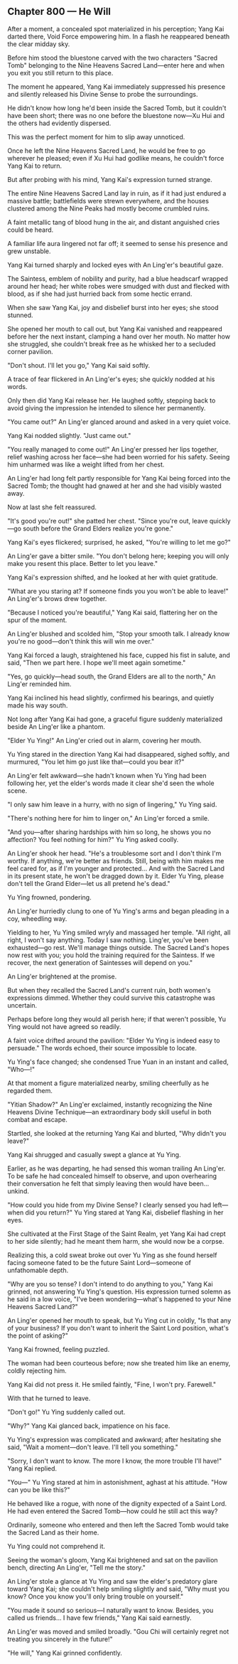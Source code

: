 ## Chapter 800 — He Will

After a moment, a concealed spot materialized in his perception; Yang Kai darted there, Void Force empowering him. In a flash he reappeared beneath the clear midday sky.

Before him stood the bluestone carved with the two characters "Sacred Tomb" belonging to the Nine Heavens Sacred Land—enter here and when you exit you still return to this place.

The moment he appeared, Yang Kai immediately suppressed his presence and silently released his Divine Sense to probe the surroundings.

He didn't know how long he'd been inside the Sacred Tomb, but it couldn't have been short; there was no one before the bluestone now—Xu Hui and the others had evidently dispersed.

This was the perfect moment for him to slip away unnoticed.

Once he left the Nine Heavens Sacred Land, he would be free to go wherever he pleased; even if Xu Hui had godlike means, he couldn't force Yang Kai to return.

But after probing with his mind, Yang Kai's expression turned strange.

The entire Nine Heavens Sacred Land lay in ruin, as if it had just endured a massive battle; battlefields were strewn everywhere, and the houses clustered among the Nine Peaks had mostly become crumbled ruins.

A faint metallic tang of blood hung in the air, and distant anguished cries could be heard.

A familiar life aura lingered not far off; it seemed to sense his presence and grew unstable.

Yang Kai turned sharply and locked eyes with An Ling'er's beautiful gaze.

The Saintess, emblem of nobility and purity, had a blue headscarf wrapped around her head; her white robes were smudged with dust and flecked with blood, as if she had just hurried back from some hectic errand.

When she saw Yang Kai, joy and disbelief burst into her eyes; she stood stunned.

She opened her mouth to call out, but Yang Kai vanished and reappeared before her the next instant, clamping a hand over her mouth. No matter how she struggled, she couldn't break free as he whisked her to a secluded corner pavilion.

"Don't shout. I'll let you go," Yang Kai said softly.

A trace of fear flickered in An Ling'er's eyes; she quickly nodded at his words.

Only then did Yang Kai release her. He laughed softly, stepping back to avoid giving the impression he intended to silence her permanently.

"You came out?" An Ling'er glanced around and asked in a very quiet voice.

Yang Kai nodded slightly. "Just came out."

"You really managed to come out!" An Ling'er pressed her lips together, relief washing across her face—she had been worried for his safety. Seeing him unharmed was like a weight lifted from her chest.

An Ling'er had long felt partly responsible for Yang Kai being forced into the Sacred Tomb; the thought had gnawed at her and she had visibly wasted away.

Now at last she felt reassured.

"It's good you're out!" she patted her chest. "Since you're out, leave quickly—go south before the Grand Elders realize you're gone."

Yang Kai's eyes flickered; surprised, he asked, "You're willing to let me go?"

An Ling'er gave a bitter smile. "You don't belong here; keeping you will only make you resent this place. Better to let you leave."

Yang Kai's expression shifted, and he looked at her with quiet gratitude.

"What are you staring at? If someone finds you you won't be able to leave!" An Ling'er's brows drew together.

"Because I noticed you're beautiful," Yang Kai said, flattering her on the spur of the moment.

An Ling'er blushed and scolded him, "Stop your smooth talk. I already know you're no good—don't think this will win me over."

Yang Kai forced a laugh, straightened his face, cupped his fist in salute, and said, "Then we part here. I hope we'll meet again sometime."

"Yes, go quickly—head south, the Grand Elders are all to the north," An Ling'er reminded him.

Yang Kai inclined his head slightly, confirmed his bearings, and quietly made his way south.

Not long after Yang Kai had gone, a graceful figure suddenly materialized beside An Ling'er like a phantom.

"Elder Yu Ying!" An Ling'er cried out in alarm, covering her mouth.

Yu Ying stared in the direction Yang Kai had disappeared, sighed softly, and murmured, "You let him go just like that—could you bear it?"

An Ling'er felt awkward—she hadn't known when Yu Ying had been following her, yet the elder's words made it clear she'd seen the whole scene.

"I only saw him leave in a hurry, with no sign of lingering," Yu Ying said.

"There's nothing here for him to linger on," An Ling'er forced a smile.

"And you—after sharing hardships with him so long, he shows you no affection? You feel nothing for him?" Yu Ying asked coolly.

An Ling'er shook her head. "He's a troublesome sort and I don't think I'm worthy. If anything, we're better as friends. Still, being with him makes me feel cared for, as if I'm younger and protected... And with the Sacred Land in its present state, he won't be dragged down by it. Elder Yu Ying, please don't tell the Grand Elder—let us all pretend he's dead."

Yu Ying frowned, pondering.

An Ling'er hurriedly clung to one of Yu Ying's arms and began pleading in a coy, wheedling way.

Yielding to her, Yu Ying smiled wryly and massaged her temple. "All right, all right, I won't say anything. Today I saw nothing. Ling'er, you've been exhausted—go rest. We'll manage things outside. The Sacred Land's hopes now rest with you; you hold the training required for the Saintess. If we recover, the next generation of Saintesses will depend on you."

An Ling'er brightened at the promise.

But when they recalled the Sacred Land's current ruin, both women's expressions dimmed. Whether they could survive this catastrophe was uncertain.

Perhaps before long they would all perish here; if that weren't possible, Yu Ying would not have agreed so readily.

A faint voice drifted around the pavilion: "Elder Yu Ying is indeed easy to persuade." The words echoed, their source impossible to locate.

Yu Ying's face changed; she condensed True Yuan in an instant and called, "Who—!"

At that moment a figure materialized nearby, smiling cheerfully as he regarded them.

"Yitian Shadow?" An Ling'er exclaimed, instantly recognizing the Nine Heavens Divine Technique—an extraordinary body skill useful in both combat and escape.

Startled, she looked at the returning Yang Kai and blurted, "Why didn't you leave?"

Yang Kai shrugged and casually swept a glance at Yu Ying.

Earlier, as he was departing, he had sensed this woman trailing An Ling'er. To be safe he had concealed himself to observe, and upon overhearing their conversation he felt that simply leaving then would have been... unkind.

"How could you hide from my Divine Sense? I clearly sensed you had left—when did you return?" Yu Ying stared at Yang Kai, disbelief flashing in her eyes.

She cultivated at the First Stage of the Saint Realm, yet Yang Kai had crept to her side silently; had he meant them harm, she would now be a corpse.

Realizing this, a cold sweat broke out over Yu Ying as she found herself facing someone fated to be the future Saint Lord—someone of unfathomable depth.

"Why are you so tense? I don't intend to do anything to you," Yang Kai grinned, not answering Yu Ying's question. His expression turned solemn as he said in a low voice, "I've been wondering—what's happened to your Nine Heavens Sacred Land?"

An Ling'er opened her mouth to speak, but Yu Ying cut in coldly, "Is that any of your business? If you don't want to inherit the Saint Lord position, what's the point of asking?"

Yang Kai frowned, feeling puzzled.

The woman had been courteous before; now she treated him like an enemy, coldly rejecting him.

Yang Kai did not press it. He smiled faintly, "Fine, I won't pry. Farewell."

With that he turned to leave.

"Don't go!" Yu Ying suddenly called out.

"Why?" Yang Kai glanced back, impatience on his face.

Yu Ying's expression was complicated and awkward; after hesitating she said, "Wait a moment—don't leave. I'll tell you something."

"Sorry, I don't want to know. The more I know, the more trouble I'll have!" Yang Kai replied.

"You—" Yu Ying stared at him in astonishment, aghast at his attitude. "How can you be like this?"

He behaved like a rogue, with none of the dignity expected of a Saint Lord. He had even entered the Sacred Tomb—how could he still act this way?

Ordinarily, someone who entered and then left the Sacred Tomb would take the Sacred Land as their home.

Yu Ying could not comprehend it.

Seeing the woman's gloom, Yang Kai brightened and sat on the pavilion bench, directing An Ling'er, "Tell me the story."

An Ling'er stole a glance at Yu Ying and saw the elder's predatory glare toward Yang Kai; she couldn't help smiling slightly and said, "Why must you know? Once you know you'll only bring trouble on yourself."

"You made it sound so serious—I naturally want to know. Besides, you called us friends... I have few friends," Yang Kai said earnestly.

An Ling'er was moved and smiled broadly. "Gou Chi will certainly regret not treating you sincerely in the future!"

"He will," Yang Kai grinned confidently.
